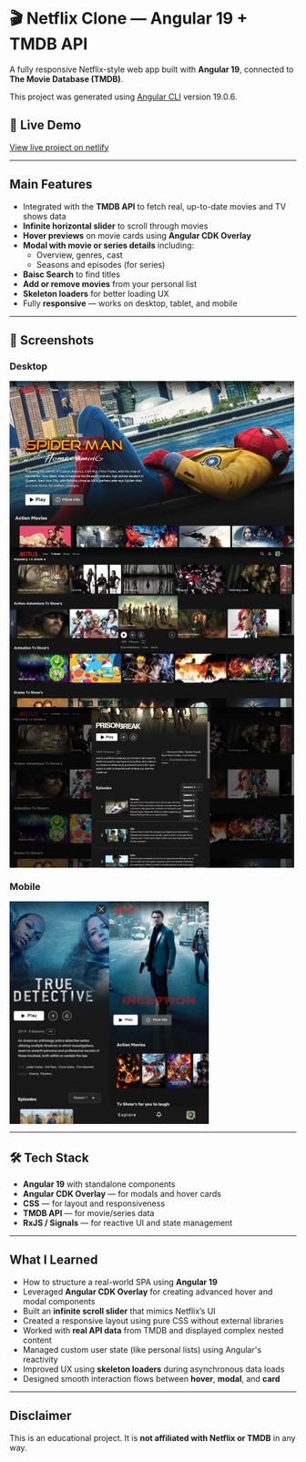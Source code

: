 # 🎬 Netflix Clone — Angular 19 + TMDB API

A fully responsive Netflix-style web app built with **Angular 19**, connected to **The Movie Database (TMDB)**.

This project was generated using [Angular CLI](https://github.com/angular/angular-cli) version 19.0.6.

## 🔎 Live Demo
[View live project on netlify](https://netfflixx-clone.netlify.app/)

---

## Main Features

- Integrated with the **TMDB API** to fetch real, up-to-date movies and TV shows data
- **Infinite horizontal slider** to scroll through movies
- **Hover previews** on movie cards using **Angular CDK Overlay**
- **Modal with movie or series details** including:
  - Overview, genres, cast
  - Seasons and episodes (for series)
- **Baisc Search** to find titles
- **Add or remove movies** from your personal list
- **Skeleton loaders** for better loading UX
-  Fully **responsive** — works on desktop, tablet, and mobile

---

## 📸 Screenshots
### Desktop
<div style="display: flex; flex-wrap: wrap;">
   <img src="./public/screenshots/screenshot-desktop-3.jpg" width="500"" />
  <img src="./public/screenshots/screenshot-desktop-1.jpg" width="500"" />
  <img src="./public/screenshots/screenshot-desktop-2.jpg" width="500"/>
</div>

### Mobile
<div style="display: flex; flex-wrap: wrap;">
   <img src="./public/screenshots/screenshot-mobile-1.jpg" width="175"" />
  <img src="./public/screenshots/screenshot-mobile-2.jpg" width="175"" />
</div>

---

## 🛠️ Tech Stack

- **Angular 19** with standalone components
- **Angular CDK Overlay** — for modals and hover cards
- **CSS** — for layout and responsiveness
- **TMDB API** — for movie/series data
- **RxJS / Signals** — for reactive UI and state management

---

## What I Learned

- How to structure a real-world SPA using **Angular 19**
- Leveraged **Angular CDK Overlay** for creating advanced hover and modal components
- Built an **infinite scroll slider** that mimics Netflix’s UI
- Created a responsive layout using pure CSS without external libraries
- Worked with **real API data** from TMDB and displayed complex nested content
- Managed custom user state (like personal lists) using Angular's reactivity
- Improved UX using **skeleton loaders** during asynchronous data loads
- Designed smooth interaction flows between **hover**, **modal**, and **card**

---

## Disclaimer

This is an educational project. It is **not affiliated with Netflix or TMDB** in any way.

